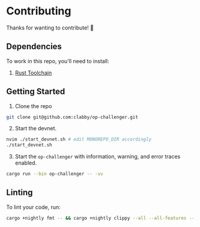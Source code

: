 # Contributing

Thanks for wanting to contribute! :yellow_heart:

## Dependencies

To work in this repo, you'll need to install:
1. [Rust Toolchain](https://rustup.rs/)

## Getting Started

1. Clone the repo
```sh
git clone git@github.com:clabby/op-challenger.git
```
2. Start the devnet.
```sh
nvim ./start_devnet.sh # edit MONOREPO_DIR accordingly
./start_devnet.sh
```
3. Start the `op-challenger` with information, warning, and error traces enabled.
```sh
cargo run --bin op-challenger -- -vv
```

## Linting

To lint your code, run:
```sh
cargo +nightly fmt -- && cargo +nightly clippy --all --all-features -- -D warnings
```
